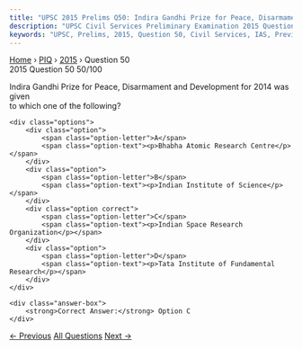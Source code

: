 ```yaml
---
title: "UPSC 2015 Prelims Q50: Indira Gandhi Prize for Peace, Disarmament and Development f..."
description: "UPSC Civil Services Preliminary Examination 2015 Question 50 with options and answer"
keywords: "UPSC, Prelims, 2015, Question 50, Civil Services, IAS, Previous Year Questions"
---
```


<nav class="breadcrumb">
    <a href="../../">Home</a>
    <span>›</span>
    <a href="../">PIQ</a>
    <span>›</span>
    <a href="./">2015</a>
    <span>›</span>
    <span>Question 50</span>
</nav>

<div class="question-header">
    <div class="question-meta">
        <span class="year-badge">2015</span>
        <span class="question-number">Question 50</span>
        <span class="progress">50/100</span>
    </div>
    <div class="progress-bar">
        <div class="progress-fill" style="width: 50.0%"></div>
    </div>
</div>

<div class="question-content">
    <div class="question-text">
        <p>Indira Gandhi Prize for Peace, Disarmament and Development for 2014 was given<br />
to which one of the following?</p>
    </div>
    
    <div class="options">
        <div class="option">
            <span class="option-letter">A</span>
            <span class="option-text"><p>Bhabha Atomic Research Centre</p></span>
        </div>
        <div class="option">
            <span class="option-letter">B</span>
            <span class="option-text"><p>Indian Institute of Science</p></span>
        </div>
        <div class="option correct">
            <span class="option-letter">C</span>
            <span class="option-text"><p>Indian Space Research Organization</p></span>
        </div>
        <div class="option">
            <span class="option-letter">D</span>
            <span class="option-text"><p>Tata Institute of Fundamental Research</p></span>
        </div>
    </div>

    <div class="answer-box">
        <strong>Correct Answer:</strong> Option C
    </div>
</div>

<div class="question-nav">
    <a href="../q049-which-of-the-statements-regarding-green-climate-fu/" class="nav-btn prev">← Previous</a>
    <a href="../" class="nav-btn center">All Questions</a>
    <a href="../q051-with-reference-to-the-cabinet-mission-which-of-the/" class="nav-btn next">Next →</a>
</div>
